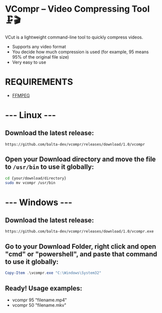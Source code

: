 # VCompr – Video Compressing Tool 🗜️🎬

VCut is a lightweight command-line tool to quickly compress videos.
* Supports any video format
* You decide how much compression is used (for example, 95 means 95% of the original file size)
* Very easy to use

# REQUIREMENTS
* [FFMPEG](https://ffmpeg.org/download.html)

# --- Linux ---

## Download the latest release:
``` https://github.com/balta-dev/vcompr/releases/download/1.0/vcompr ```

## Open your Download directory and move the file to ```/usr/bin``` to use it globally:
```bash
cd {your/download/directory}
sudo mv vcompr /usr/bin 
```

# --- Windows ---

## Download the latest release:
``` https://github.com/balta-dev/vcompr/releases/download/1.0/vcompr.exe ```

## Go to your Download Folder, right click and open "cmd" or "powershell", and paste that command to use it globally:
```powershell
Copy-Item .\vcompr.exe "C:\Windows\System32"
```

## Ready! Usage examples:
* vcompr 95 "filename.mp4"
* vcompr 50 "filename.mkv"
